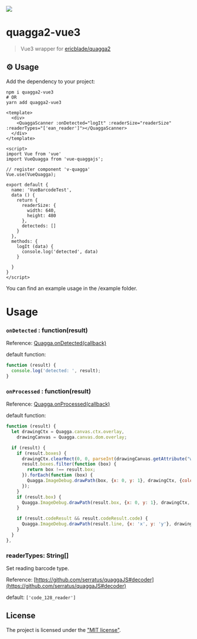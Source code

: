 ![](https://cdn-images-1.medium.com/max/1600/1*u5EN9YE4S2R7QbJ-rHOZpg.gif)

# quagga2-vue3

> Vue3 wrapper for [ericblade/quagga2](https://github.com/ericblade/quagga2)

## ⚙️ Usage

Add the dependency to your project:

```shell
npm i quagga2-vue3
# OR
yarn add quagga2-vue3
```

```
<template>
  <div>
    <QuaggaScanner :onDetected="logIt" :readerSize="readerSize" :readerTypes="['ean_reader']"></QuaggaScanner>
  </div>
</template>

<script>
import Vue from 'vue'
import VueQuagga from 'vue-quaggajs';

// register component 'v-quagga'
Vue.use(VueQuagga);

export default {
  name: 'VueBarcodeTest',
  data () {
    return {
      readerSize: {
        width: 640,
        height: 480
      },
      detecteds: []
    }
  },
  methods: {
    logIt (data) {
      console.log('detected', data)
    }

  }
}
</script>
```

You can find an example usage in the /example folder.

# Usage

### `onDetected` : function(result)

Reference: [Quagga.onDetected(callback)](https://github.com/serratus/quaggaJS#quaggaondetectedcallback)

default function:

```js
function (result) {
  console.log('detected: ', result);
}
```

### `onProcessed` : function(result)

Reference: [Quagga.onProcessed(callback)](https://github.com/serratus/quaggaJS#quaggaonprocessedcallback)

default function:

```js
function (result) {
  let drawingCtx = Quagga.canvas.ctx.overlay,
    drawingCanvas = Quagga.canvas.dom.overlay;

  if (result) {
    if (result.boxes) {
      drawingCtx.clearRect(0, 0, parseInt(drawingCanvas.getAttribute("width")), parseInt(drawingCanvas.getAttribute("height")));
      result.boxes.filter(function (box) {
        return box !== result.box;
      }).forEach(function (box) {
        Quagga.ImageDebug.drawPath(box, {x: 0, y: 1}, drawingCtx, {color: "green", lineWidth: 2});
      });
    }
    if (result.box) {
      Quagga.ImageDebug.drawPath(result.box, {x: 0, y: 1}, drawingCtx, {color: "#00F", lineWidth: 2});
    }

    if (result.codeResult && result.codeResult.code) {
      Quagga.ImageDebug.drawPath(result.line, {x: 'x', y: 'y'}, drawingCtx, {color: 'red', lineWidth: 3});
    }
  }
},
```

### readerTypes: String[]

Set reading barcode type.

Reference: [https://github.com/serratus/quaggaJS#decoder](https://github.com/serratus/quaggaJS#decoder)

default: `['code_128_reader']`

## License

The project is licensed under the ["MIT license"](./LICENSE).
